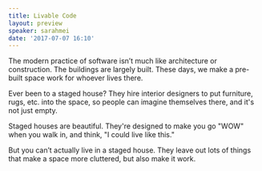 ```yaml
---
title: Livable Code
layout: preview
speaker: sarahmei
date: '2017-07-07 16:10'
---
```


The modern practice of software isn’t much like architecture or construction. The buildings are largely built. These days, we make a pre-built space work for whoever lives there.

Ever been to a staged house? They hire interior designers to put furniture, rugs, etc. into the space, so people can imagine themselves there, and it's not just empty.

Staged houses are beautiful. They're designed to make you go "WOW" when you walk in, and think, "I could live like this."

But you can’t actually live in a staged house. They leave out lots of things that make a space more cluttered, but also make it work.
